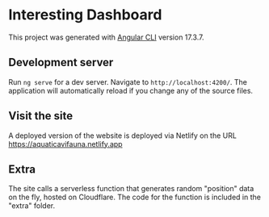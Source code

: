 # Interesting Dashboard

This project was generated with [Angular CLI](https://github.com/angular/angular-cli) version 17.3.7.

## Development server

Run `ng serve` for a dev server. Navigate to `http://localhost:4200/`. The application will automatically reload if you change any of the source files.

## Visit the site

A deployed version of the website is deployed via Netlify on the URL https://aquaticavifauna.netlify.app

## Extra

The site calls a serverless function that generates random "position" data on the fly, hosted on Cloudflare. The code for the function is included in the "extra" folder.

